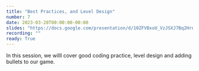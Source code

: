 ```yaml
---
title: "Best Practices, and Level Design"
number: 7
date: 2023-03-28T00:00:00-00:00
slides: "https://docs.google.com/presentation/d/10ZFVBxoU_VzJSXJ7Bq2HrnMu6VCshQGb8sO_kFSk-hw/edit?usp=share_link"
recording: ""
ready: True
---
```


In this session, we willl cover good coding practice, level design and adding bullets to our game.
